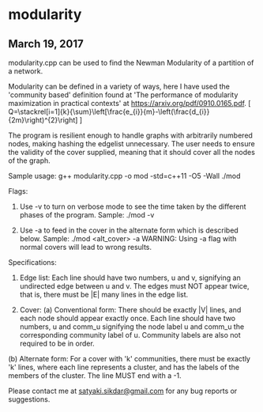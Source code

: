 # modularity
## March 19, 2017

modularity.cpp can be used to find the Newman Modularity of a partition of a network.

Modularity can be defined in a variety of ways, here I have used the 'community
based' definition found at 'The performance of modularity maximization in
practical contexts' at https://arxiv.org/pdf/0910.0165.pdf.
\[
Q=\stackrel[i=1]{k}{\sum}\left[\frac{e_{i}}{m}-\left(\frac{d_{i}}{2m}\right)^{2}\right]
\]

The program is resilient enough to handle graphs with arbitrarily numbered nodes,
making hashing the edgelist unnecessary. The user needs to ensure the validity
of the cover supplied, meaning that it should cover all the nodes of the graph.

Sample usage:
g++ modularity.cpp -o mod -std=c++11 -O5 -Wall
./mod <edgelist> <cover>

Flags:
1. Use -v to turn on verbose mode to see the time taken by the different phases
of the program.
Sample: ./mod <edgelist> <cover> -v

2. Use -a to feed in the cover in the alternate form which is described below.
Sample: ./mod <edgelist> <alt_cover> -a
WARNING: Using -a flag with normal covers will lead to wrong results.

Specifications:
1. Edge list:
Each line should have two numbers, u and v, signifying an undirected edge
between u and v. The edges must NOT appear twice, that is, there must be |E| many
lines in the edge list.

2. Cover:
(a) Conventional form: There should be exactly |V| lines, and each node should
appear exactly once. Each line should have two numbers, u and comm_u signifying
the node label u and comm_u the corresponding community label of u. Community
labels are also not required to be in order.

(b) Alternate form: For a cover with 'k' communities, there must be exactly 'k'
lines, where each line represents a cluster, and has the labels of the members
of the cluster. The line MUST end with a -1.


Please contact me at satyaki.sikdar@gmail.com for any bug reports or suggestions.

